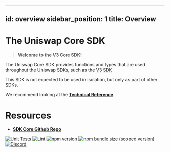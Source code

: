 ---
id: overview
sidebar_position: 1
title: Overview
------

# The Uniswap Core SDK

> **Welcome to the V3 Core SDK!**

The Uniswap Core SDK provides functions and types that are used throughout the Uniswap SDKs, such as the [V3 SDK](../v3/overview.md)

This SDK is not expected to be used in isolation, but only as part of other SDKs.

We recommend looking at the [**Technical Reference**](./reference/overview.md).


# Resources

- [**SDK Core Github Repo**](https://github.com/Uniswap/sdk-core)

[![Unit Tests](https://github.com/Uniswap/uniswap-sdk-core/workflows/Unit%20Tests/badge.svg)](https://github.com/Uniswap/uniswap-sdk-core/actions?query=workflow%3A%22Unit+Tests%22)
[![Lint](https://github.com/Uniswap/uniswap-sdk-core/workflows/Lint/badge.svg)](https://github.com/Uniswap/uniswap-sdk-core/actions?query=workflow%3ALint)
[![npm version](https://img.shields.io/npm/v/@uniswap/sdk-core/latest.svg)](https://www.npmjs.com/package/@uniswap/sdk-core/v/latest)
[![npm bundle size (scoped version)](https://img.shields.io/bundlephobia/minzip/@uniswap/sdk-core/latest.svg)](https://bundlephobia.com/result?p=@uniswap/sdk-core@latest)
[![Discord](https://img.shields.io/badge/discord-join%20chat-blue.svg)](https://discord.com/channels/597638925346930701/607978109089611786)


